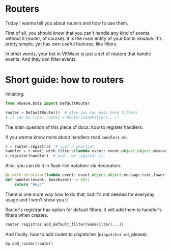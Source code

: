 # Routers

Today I wanna tell you about routers and how to use them.

First of all, you should know that you can't handle any kind of events without it (router, of course). It is the main entity of your bot in vkwave. It's pretty simple, yet has own useful features, like filters.

In other words, your bot in VKWave is just a set of routers that handle events. And they can filter events.

# Short guide: how to routers

Initiating:
```python
from vkwave.bots import DefaultRouter

router = DefaultRouter()  # also you can pass here filters
# it can be like: router = Router(SomeFilter(...))
```

The main question of this piece of docs: how to register handlers.

If you wanna know more about handlers read `handlers.md`.

```python
r = router.registrar  # just a shortcut
handler = r.new().with_filters(lambda event: event.object.object.message.text.lower() == "hi there").handle("hey!")  # here we are creating the handler that answers 'hey' to messages with content 'hi there'
r.register(handler)  # and.. we register it.
```

Also, you can do it in flask-like notation: via decorators.

```python
@r.with_decorator(lambda event: event.object.object.message.text.lower() == "hi there")
def handler(event: BaseEvent) -> str:
    return "Hey!"
```

There is one more way how to do that, but it's not needed for everyday usage and I won't show you it

Router's registrar has option for default filters. It will add them to handler's filters when creates.

```python
router.registrar.add_default_filter(SomeFilter(...))
```


And finally: how to add router to dispatcher (`dispatcher.md`, please).

```python
dp.add_router(router)
```
